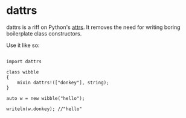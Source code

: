 # dattrs

dattrs is a riff on Python's [attrs](https://pypi.org/project/attrs/).
It removes the need for writing boring boilerplate class constructors.

Use it like so:

```

import dattrs

class wibble
{
    mixin dattrs!(["donkey"], string);
}

auto w = new wibble("hello");

writeln(w.donkey); //"hello"

```
